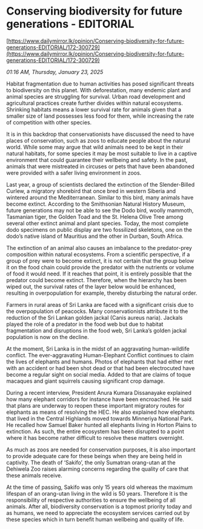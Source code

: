 # Conserving biodiversity for future generations - EDITORIAL

[https://www.dailymirror.lk/opinion/Conserving-biodiversity-for-future-generations-EDITORIAL/172-300729](https://www.dailymirror.lk/opinion/Conserving-biodiversity-for-future-generations-EDITORIAL/172-300729)

*01:16 AM, Thursday, January 23, 2025*

Habitat fragmentation due to human activities has posed significant threats to biodiversity on this planet. With deforestation, many endemic plant and animal species are struggling for survival. Urban road development and agricultural practices create further divides within natural ecosystems. Shrinking habitats means a lower survival rate for animals given that a smaller size of land possesses less food for them, while increasing the rate of competition with other species.

It is in this backdrop that conservationists have discussed the need to have places of conservation, such as zoos to educate people about the natural world. While some may argue that wild animals need to be kept in their natural habitats, for some species it may be most suitable to live in a captive environment that could guarantee their wellbeing and safety. In the past, animals that were mistreated in circuses or pets that have been abandoned were provided with a safer living environment in zoos.

Last year, a group of scientists declared the extinction of the Slender-Billed Curlew, a migratory shorebird that once bred in western Siberia and wintered around the Mediterranean. Similar to this bird, many animals have become extinct. According to the Smithsonian Natural History Museum, future generations may not be able to see the Dodo bird, woolly mammoth, Tasmanian tiger, the Golden Toad and the St. Helena Olive Tree among several other extinct animal and plant species. Today, the most complete dodo specimens on public display are two fossilized skeletons, one on the dodo’s native island of Mauritius and the other in Durban, South Africa.

The extinction of an animal also causes an imbalance to the predator-prey composition within natural ecosystems. From a scientific perspective, if a group of prey were to become extinct, it is not certain that the group below it on the food chain could provide the predator with the nutrients or volume of food it would need. If it reaches that point, it is entirely possible that the predator could become extinct. Therefore, when the hierarchy has been wiped out, the survival rates of the layer below would be enhanced, resulting in overpopulation for example, thereby disturbing the natural order.

Farmers in rural areas of Sri Lanka are faced with a significant crisis due to the overpopulation of peacocks. Many conservationists attribute it to the reduction of the Sri Lankan golden jackal (Canis aureus naria). Jackals played the role of a predator in the food web but due to habitat fragmentation and disruptions in the food web, Sri Lanka’s golden jackal population is now on the decline.

At the moment, Sri Lanka is in the midst of an aggravating human-wildlife conflict. The ever-aggravating Human-Elephant Conflict continues to claim the lives of elephants and humans. Photos of elephants that had either met with an accident or had been shot dead or that had been electrocuted have become a regular sight on social media. Added to that are claims of toque macaques and giant squirrels causing significant crop damage.

During a recent interview, President Anura Kumara Dissanayake explained how many elephant corridors for instance have been encroached. He said that plans are underway to reopen these important migratory routes for elephants as means of resolving the HEC. He also explained how elephants that lived in the Central Highlands moved towards Minneriya National Park. He recalled how Samuel Baker hunted all elephants living in Horton Plains to extinction. As such, the entire ecosystem has been disrupted to a point where it has become rather difficult to resolve these matters overnight.

As much as zoos are needed for conservation purposes, it is also important to provide adequate care for these beings when they are being held in captivity. The death of ‘Sakifo’, the only Sumatran orang-utan at the Dehiwela Zoo raises alarming concerns regarding the quality of care that these animals receive.

At the time of passing, Sakifo was only 15 years old whereas the maximum lifespan of an orang-utan living in the wild is 50 years. Therefore it is the responsibility of respective authorities to ensure the wellbeing of all animals. After all, biodiversity conservation is a topmost priority today and as humans, we need to appreciate the ecosystem services carried out by these species which in turn benefit human wellbeing and quality of life.

